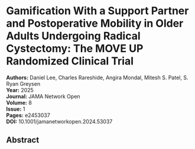 # Gamification With a Support Partner and Postoperative Mobility in Older Adults Undergoing Radical Cystectomy: The MOVE UP Randomized Clinical Trial

**Authors:** Daniel Lee, Charles Rareshide, Angira Mondal, Mitesh S. Patel, S. Ryan Greysen  
**Year:** 2025  
**Journal:** JAMA Network Open  
**Volume:** 8  
**Issue:** 1  
**Pages:** e2453037  
**DOI:** 10.1001/jamanetworkopen.2024.53037  

## Abstract


